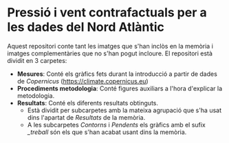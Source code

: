 # Pressió i vent contrafactuals per a les dades del Nord Atlàntic

Aquest repositori conte tant les imatges que s'han inclòs en la memòria i imatges complementàries que no s'han pogut incloure. El repositori està dividit en 3 carpetes:

- **Mesures**: Conté els gràfics fets durant la introducció a partir de dades de *Copernicus* (https://climate.copernicus.eu)
- **Procediments metodologia**: Conté figures auxiliars a l'hora d'explicar la metodologia.
- **Resultats**: Conté els diferents resultats obtinguts.
  - Està dividit per subcarpetes amb la mateixa agrupació que s'ha usat dins l'apartat de *Resultats* de la memòria.
  - A les subcarpetes *Contorns* i *Pendents* els gràfics amb el sufix *_treball* són els que s'han acabat usant dins la memòria.
